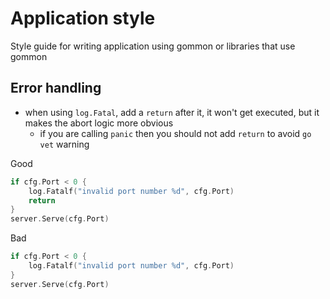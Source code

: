 # Application style

Style guide for writing application using gommon or libraries that use gommon

## Error handling

- when using `log.Fatal`, add a `return` after it, it won't get executed, but it makes the abort logic more obvious
  - if you are calling `panic` then you should not add `return` to avoid `go vet` warning

Good

````go
if cfg.Port < 0 {
    log.Fatalf("invalid port number %d", cfg.Port)
    return
}
server.Serve(cfg.Port)
````

Bad

````go
if cfg.Port < 0 {
    log.Fatalf("invalid port number %d", cfg.Port)
}
server.Serve(cfg.Port)
````
